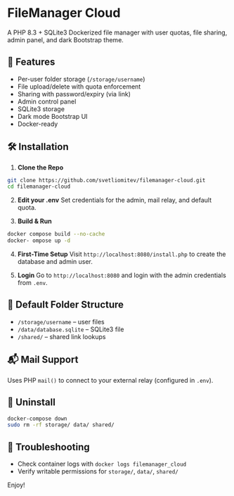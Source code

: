 # FileManager Cloud

A PHP 8.3 + SQLite3 Dockerized file manager with user quotas, file sharing, admin panel, and dark Bootstrap theme.

## 🚀 Features

- Per-user folder storage (`/storage/username`)
- File upload/delete with quota enforcement
- Sharing with password/expiry (via link)
- Admin control panel
- SQLite3 storage
- Dark mode Bootstrap UI
- Docker-ready

## 🛠️ Installation

1. **Clone the Repo**
```bash
git clone https://github.com/svetliomitev/filemanager-cloud.git
cd filemanager-cloud
```

2. **Edit your .env**
Set credentials for the admin, mail relay, and default quota.

3. **Build & Run**
```bash
docker compose build --no-cache
docker- ompose up -d
```

4. **First-Time Setup**
Visit `http://localhost:8080/install.php` to create the database and admin user.

5. **Login**
Go to `http://localhost:8080` and login with the admin credentials from `.env`.

## 🔧 Default Folder Structure

- `/storage/username` – user files
- `/data/database.sqlite` – SQLite3 file
- `/shared/` – shared link lookups

## 📬 Mail Support

Uses PHP `mail()` to connect to your external relay (configured in `.env`).

## 🧼 Uninstall

```bash
docker-compose down
sudo rm -rf storage/ data/ shared/
```

## 🐛 Troubleshooting

- Check container logs with `docker logs filemanager_cloud`
- Verify writable permissions for `storage/`, `data/`, `shared/`

Enjoy!

